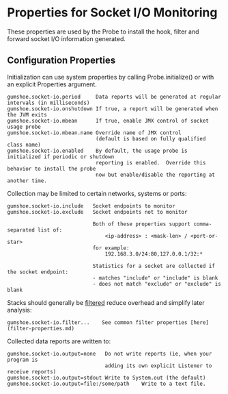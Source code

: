 Properties for Socket I/O Monitoring
====================================

These properties are used by the Probe to install the hook, filter and forward socket I/O information generated.

Configuration Properties
------------------------

Initialization can use system properties by calling Probe.initialize() or with an explicit Properties argument.

    gumshoe.socket-io.period     Data reports will be generated at regular intervals (in milliseconds)
    gumshoe.socket-io.onshutdown If true, a report will be generated when the JVM exits
    gumshoe.socket-io.mbean      If true, enable JMX control of socket usage probe
    gumshoe.socket-io.mbean.name Override name of JMX control
                                 (default is based on fully qualified class name) 
    gumshoe.socket-io.enabled    By default, the usage probe is initialized if periodic or shutdown
                                 reporting is enabled.  Override this behavior to install the probe
                                 now but enable/disable the reporting at another time.

Collection may be limited to certain networks, systems or ports: 
                              
    gumshoe.socket-io.include   Socket endpoints to monitor 
    gumshoe.socket-io.exclude   Socket endpoints not to monitor
    
                                Both of these properties support comma-separated list of: 
                                    <ip-address> : <mask-len> / <port-or-star>  
                                for example:
                                    192.168.3.0/24:80,127.0.0.1/32:*
                                    
                                Statistics for a socket are collected if the socket endpoint:
                                - matches "include" or "include" is blank
                                - does not match "exclude" or "exclude" is blank
         
Stacks should generally be [filtered](../filters.md) reduce overhead and simplify later analysis:
                                
    gumshoe.socket-io.filter...    See common filter properties [here](filter-properties.md) 

Collected data reports are written to:

    gumshoe.socket-io.output=none   Do not write reports (ie, when your program is
                                    adding its own explicit Listener to receive reports)
    gumshoe.socket-io.output=stdout Write to System.out (the default)
    gumshoe.socket-io.output=file:/some/path    Write to a text file.

